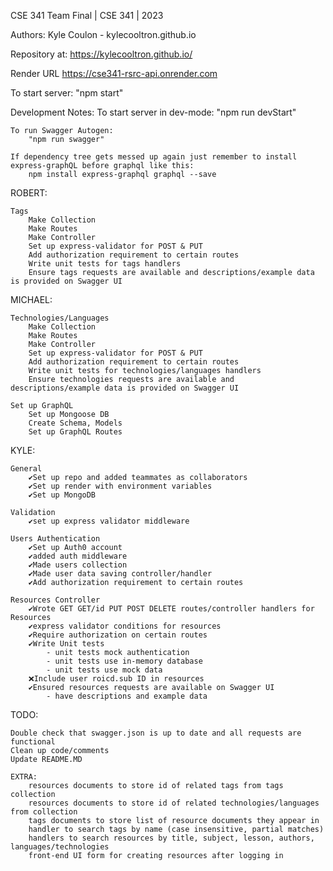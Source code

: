 CSE 341 Team Final | CSE 341 | 2023

Authors:
Kyle Coulon - kylecooltron.github.io

Repository at:
https://kylecooltron.github.io/

Render URL
https://cse341-rsrc-api.onrender.com



To start server:
    "npm start"

Development Notes:
    To start server in dev-mode:
        "npm run devStart"

    To run Swagger Autogen:
        "npm run swagger"

    If dependency tree gets messed up again just remember to install express-graphQL before graphql like this:
        npm install express-graphql graphql --save



ROBERT:

    Tags
        Make Collection
        Make Routes
        Make Controller
        Set up express-validator for POST & PUT
        Add authorization requirement to certain routes
        Write unit tests for tags handlers
        Ensure tags requests are available and descriptions/example data is provided on Swagger UI


MICHAEL:

    Technologies/Languages
        Make Collection
        Make Routes
        Make Controller
        Set up express-validator for POST & PUT
        Add authorization requirement to certain routes
        Write unit tests for technologies/languages handlers
        Ensure technologies requests are available and descriptions/example data is provided on Swagger UI

    Set up GraphQL
        Set up Mongoose DB
        Create Schema, Models
        Set up GraphQL Routes


KYLE:

    General
        ✔️Set up repo and added teammates as collaborators
        ✔️Set up render with environment variables
        ✔️Set up MongoDB

    Validation
        ✔️set up express validator middleware

    Users Authentication
        ✔️Set up Auth0 account
        ✔️added auth middleware
        ✔️Made users collection
        ✔️Made user data saving controller/handler
        ✔️Add authorization requirement to certain routes

    Resources Controller
        ✔️Wrote GET GET/id PUT POST DELETE routes/controller handlers for Resources
        ✔️express validator conditions for resources
        ✔️Require authorization on certain routes
        ✔️Write Unit tests
            - unit tests mock authentication
            - unit tests use in-memory database
            - unit tests use mock data
        ❌Include user roicd.sub ID in resources
        ✔️Ensured resources requests are available on Swagger UI
            - have descriptions and example data



TODO:
    
    Double check that swagger.json is up to date and all requests are functional
    Clean up code/comments
    Update README.MD

    EXTRA:
        resources documents to store id of related tags from tags collection
        resources documents to store id of related technologies/languages from collection
        tags documents to store list of resource documents they appear in
        handler to search tags by name (case insensitive, partial matches)
        handlers to search resources by title, subject, lesson, authors, languages/technologies
        front-end UI form for creating resources after logging in
        

    










